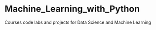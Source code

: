# Machine_Learning_with_Python
Courses code labs and projects for Data Science and Machine Learning

